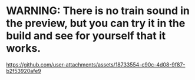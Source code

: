 # WARNING: There is no train sound in the preview, but you can try it in the build and see for yourself that it works.

https://github.com/user-attachments/assets/18733554-c90c-4d08-9f87-b2f53920afe9
